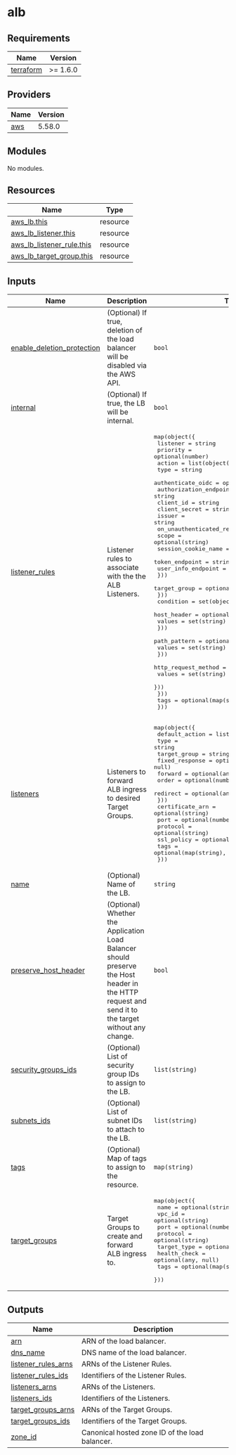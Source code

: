 <!-- BEGIN_TF_DOCS -->
# alb

## Requirements

| Name | Version |
|------|---------|
| <a name="requirement_terraform"></a> [terraform](#requirement\_terraform) | >= 1.6.0 |

## Providers

| Name | Version |
|------|---------|
| <a name="provider_aws"></a> [aws](#provider\_aws) | 5.58.0 |

## Modules

No modules.

## Resources

| Name | Type |
|------|------|
| [aws_lb.this](https://registry.terraform.io/providers/hashicorp/aws/latest/docs/resources/lb) | resource |
| [aws_lb_listener.this](https://registry.terraform.io/providers/hashicorp/aws/latest/docs/resources/lb_listener) | resource |
| [aws_lb_listener_rule.this](https://registry.terraform.io/providers/hashicorp/aws/latest/docs/resources/lb_listener_rule) | resource |
| [aws_lb_target_group.this](https://registry.terraform.io/providers/hashicorp/aws/latest/docs/resources/lb_target_group) | resource |

## Inputs

| Name | Description | Type | Default | Required |
|------|-------------|------|---------|:--------:|
| <a name="input_enable_deletion_protection"></a> [enable\_deletion\_protection](#input\_enable\_deletion\_protection) | (Optional) If true, deletion of the load balancer will be disabled via the AWS API. | `bool` | `false` | no |
| <a name="input_internal"></a> [internal](#input\_internal) | (Optional) If true, the LB will be internal. | `bool` | `false` | no |
| <a name="input_listener_rules"></a> [listener\_rules](#input\_listener\_rules) | Listener rules to associate with the the ALB Listeners. | <pre>map(object({<br>    listener = string<br>    priority = optional(number)<br>    action = list(object({<br>      type = string<br>      authenticate_oidc = optional(object({<br>        authorization_endpoint     = string<br>        client_id                  = string<br>        client_secret              = string<br>        issuer                     = string<br>        on_unauthenticated_request = optional(string)<br>        scope                      = optional(string)<br>        session_cookie_name        = optional(string)<br>        token_endpoint             = string<br>        user_info_endpoint         = string<br>      }))<br>      target_group = optional(string)<br>    }))<br>    condition = set(object({<br>      host_header = optional(object({<br>        values = set(string)<br>      }))<br>      path_pattern = optional(object({<br>        values = set(string)<br>      }))<br>      http_request_method = optional(object({<br>        values = set(string)<br>      }))<br>    }))<br>    tags = optional(map(string), {})<br>  }))</pre> | `{}` | no |
| <a name="input_listeners"></a> [listeners](#input\_listeners) | Listeners to forward ALB ingress to desired Target Groups. | <pre>map(object({<br>    default_action = list(object({<br>      type           = string<br>      target_group   = string<br>      fixed_response = optional(any, null)<br>      forward        = optional(any, null)<br>      order          = optional(number)<br>      redirect       = optional(any, null)<br>    }))<br>    certificate_arn = optional(string)<br>    port            = optional(number)<br>    protocol        = optional(string)<br>    ssl_policy      = optional(string)<br>    tags            = optional(map(string), {})<br>  }))</pre> | n/a | yes |
| <a name="input_name"></a> [name](#input\_name) | (Optional) Name of the LB. | `string` | `""` | no |
| <a name="input_preserve_host_header"></a> [preserve\_host\_header](#input\_preserve\_host\_header) | (Optional) Whether the Application Load Balancer should preserve the Host header in the HTTP request and send it to the target without any change. | `bool` | `false` | no |
| <a name="input_security_groups_ids"></a> [security\_groups\_ids](#input\_security\_groups\_ids) | (Optional) List of security group IDs to assign to the LB. | `list(string)` | `[]` | no |
| <a name="input_subnets_ids"></a> [subnets\_ids](#input\_subnets\_ids) | (Optional) List of subnet IDs to attach to the LB. | `list(string)` | n/a | yes |
| <a name="input_tags"></a> [tags](#input\_tags) | (Optional) Map of tags to assign to the resource. | `map(string)` | `{}` | no |
| <a name="input_target_groups"></a> [target\_groups](#input\_target\_groups) | Target Groups to create and forward ALB ingress to. | <pre>map(object({<br>    name         = optional(string)<br>    vpc_id       = optional(string)<br>    port         = optional(number)<br>    protocol     = optional(string)<br>    target_type  = optional(string)<br>    health_check = optional(any, null)<br>    tags         = optional(map(string), {})<br>  }))</pre> | `{}` | no |

## Outputs

| Name | Description |
|------|-------------|
| <a name="output_arn"></a> [arn](#output\_arn) | ARN of the load balancer. |
| <a name="output_dns_name"></a> [dns\_name](#output\_dns\_name) | DNS name of the load balancer. |
| <a name="output_listener_rules_arns"></a> [listener\_rules\_arns](#output\_listener\_rules\_arns) | ARNs of the Listener Rules. |
| <a name="output_listener_rules_ids"></a> [listener\_rules\_ids](#output\_listener\_rules\_ids) | Identifiers of the Listener Rules. |
| <a name="output_listeners_arns"></a> [listeners\_arns](#output\_listeners\_arns) | ARNs of the Listeners. |
| <a name="output_listeners_ids"></a> [listeners\_ids](#output\_listeners\_ids) | Identifiers of the Listeners. |
| <a name="output_target_groups_arns"></a> [target\_groups\_arns](#output\_target\_groups\_arns) | ARNs of the Target Groups. |
| <a name="output_target_groups_ids"></a> [target\_groups\_ids](#output\_target\_groups\_ids) | Identifiers of the Target Groups. |
| <a name="output_zone_id"></a> [zone\_id](#output\_zone\_id) | Canonical hosted zone ID of the load balancer. |
<!-- END_TF_DOCS -->

